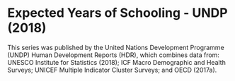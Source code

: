 # Expected Years of Schooling - UNDP (2018)

This series was published by the United Nations Development Programme (UNDP) Human Development Reports (HDR), which combines data from: UNESCO Institute for Statistics (2018); ICF Macro Demographic and Health Surveys; UNICEF Multiple Indicator Cluster Surveys; and OECD (2017a).